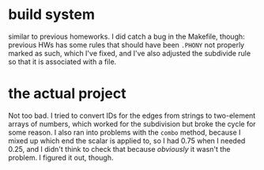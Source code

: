 # build system

similar to previous homeworks. I did catch a bug in the Makefile, though: previous HWs has some rules that should have been `.PHONY` not properly marked as such, which I've fixed, and I've also adjusted the subdivide rule so that it is associated with a file.

# the actual project

Not too bad. I tried to convert IDs for the edges from strings to two-element arrays of numbers, which worked for the subdivision but broke the cycle for some reason. I also ran into problems with the `combo` method, because I mixed up which end the scalar is applied to, so I had 0.75 when I needed 0.25, and I didn't think to check that because *obviously* it wasn't the problem. I figured it out, though.
